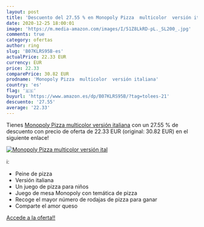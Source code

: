 ```yaml
---
layout: post
title: 'Descuento del 27.55 % en Monopoly Pizza  multicolor  versión ital'
date: 2020-12-25 18:00:01
image: 'https://m.media-amazon.com/images/I/51Z8LkRD-pL._SL200_.jpg'
comments: true
category: ofertas
author: ring
slug: 'B07KLRS95B-es'
actualPrice: 22.33 EUR
currency: EUR
price: 22.33
comparePrice: 30.82 EUR
prodname: 'Monopoly Pizza  multicolor  versión italiana'
country: 'es'
flag: '🇪🇸'
buyurl: 'https://www.amazon.es/dp/B07KLRS95B/?tag=tolees-21'
descuento: '27.55'
average: '22.33'
---
```


Tienes [Monopoly Pizza  multicolor  versión italiana](https://www.amazon.es/dp/B07KLRS95B/?tag=tolees-21) con un 27.55 % de descuento con precio de oferta de 22.33 EUR (original: 30.82 EUR) en el siguiente enlace!

[![Monopoly Pizza  multicolor  versión ital](https://m.media-amazon.com/images/I/51Z8LkRD-pL._SL200_.jpg)](https://www.amazon.es/dp/B07KLRS95B/?tag=tolees-21)

ℹ️:

- Peine de pizza
- Versión italiana
- Un juego de pizza para niños
- Juego de mesa Monopoly con temática de pizza
- Recoge el mayor número de rodajas de pizza para ganar
- Comparte el amor queso

[Accede a la oferta!!](https://www.amazon.es/dp/B07KLRS95B/?tag=tolees-21)
